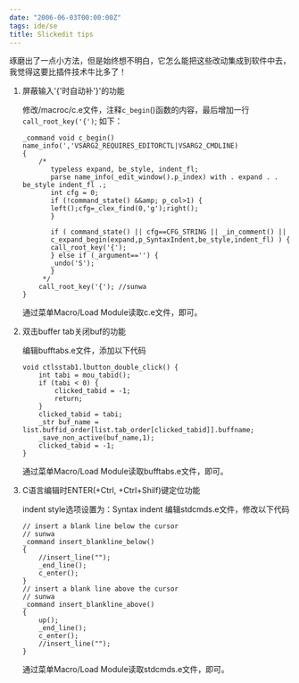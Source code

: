 ```yaml
---
date: "2006-06-03T00:00:00Z"
tags: ide/se
title: Slickedit tips
---
```


琢磨出了一点小方法，但是始终想不明白，它怎么能把这些改动集成到软件中去，我觉得这要比插件技术牛比多了！

1.  屏蔽输入'{'时自动补'}'的功能

    修改/macroc/c.e文件，注释`c_begin`()函数的内容，最后增加一行`call_root_key('{')`; 如下：

        _command void c_begin() name_info(','VSARG2_REQUIRES_EDITORCTL|VSARG2_CMDLINE)
        {
            /*
               typeless expand, be_style, indent_fl;
               parse name_info(_edit_window().p_index) with . expand . . be_style indent_fl .;
               int cfg = 0;
               if (!command_state() &&amp; p_col>1) {
               left();cfg=_clex_find(0,'g');right();
               }
                
               if ( command_state() || cfg==CFG_STRING || _in_comment() ||
               c_expand_begin(expand,p_SyntaxIndent,be_style,indent_fl) ) {
               call_root_key('{');
               } else if (_argument=='') {
               _undo('S');
               }
             */
            call_root_key('{'); //sunwa
        }

    通过菜单Macro/Load Module读取c.e文件，即可。

2.  双击buffer tab关闭buf的功能

    编辑bufftabs.e文件，添加以下代码
    
        void ctlsstab1.lbutton_double_click() {
            int tabi = mou_tabid();
            if (tabi < 0) {
                clicked_tabid = -1;
                return;
            }
            clicked_tabid = tabi;
            _str buf_name = list.buffid_order[list.tab_order[clicked_tabid]].buffname;
            _save_non_active(buf_name,1);
            clicked_tabid = -1;
        }

    通过菜单Macro/Load Module读取bufftabs.e文件，即可。

3.  C语言编辑时ENTER(+Ctrl, +Ctrl+Shilf)键定位功能

    indent style选项设置为：Syntax indent 编辑stdcmds.e文件，修改以下代码

        // insert a blank line below the cursor
        // sunwa
        _command insert_blankline_below()
        {
            //insert_line("");
            _end_line();
            c_enter();
        }
        // insert a blank line above the cursor
        // sunwa
        _command insert_blankline_above()
        {
            up();
            _end_line();
            c_enter();
            //insert_line("");
        }

    通过菜单Macro/Load Module读取stdcmds.e文件，即可。
